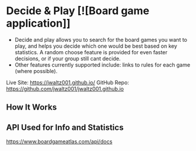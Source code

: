 # Decide & Play [![Board game application]]

* Decide and play allows you to search for the board games you want to play, and helps you decide which one would be best based on key statistics. A random choose feature is provided for even faster decisions, or if your group still cant decide.
* Other features currently supported include: links to rules for each game (where possible).

Live Site: https://jwaltz001.github.io/
GitHub Repo: https://github.com/jwaltz001/jwaltz001.github.io

## How It Works

## API Used for Info and Statistics
https://www.boardgameatlas.com/api/docs
